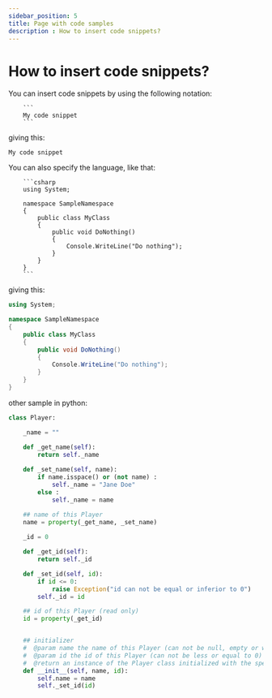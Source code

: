 ```yaml
---
sidebar_position: 5
title: Page with code samples
description : How to insert code snippets?
---
```


# How to insert code snippets?

You can insert code snippets by using the following notation:

```
    ```
    My code snippet
    ``` 
```

giving this:
```
My code snippet
``` 

You can also specify the language, like that:

```
    ```csharp
    using System;

    namespace SampleNamespace
    {
        public class MyClass
        {
            public void DoNothing()
            {
                Console.WriteLine("Do nothing");
            }
        }
    }
    ```
```

giving this:
```csharp
using System;

namespace SampleNamespace
{
    public class MyClass
    {
        public void DoNothing()
        {
            Console.WriteLine("Do nothing");
        }
    }
}
```

other sample in python:
```python
class Player:

    _name = ""

    def _get_name(self):
        return self._name
    
    def _set_name(self, name):
        if name.isspace() or (not name) :
            self._name = "Jane Doe"
        else :
            self._name = name

    ## name of this Player
    name = property(_get_name, _set_name)
   
    _id = 0

    def _get_id(self):
        return self._id

    def _set_id(self, id):
        if id <= 0:
            raise Exception("id can not be equal or inferior to 0")
        self._id = id

    ## id of this Player (read only)
    id = property(_get_id)


    ## initializer
    #  @param name the name of this Player (can not be null, empty or white spaces, otherwise, it will be changed to Jane Doe)
    #  @param id the id of this Player (can not be less or equal to 0)
    #  @return an instance of the Player class initialized with the specified name and id.
    def __init__(self, name, id):
        self.name = name
        self._set_id(id)
```